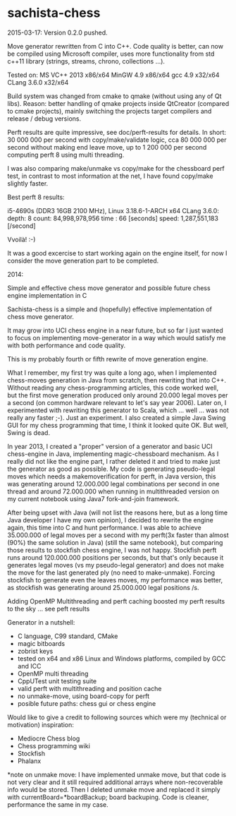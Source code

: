 sachista-chess
==============

2015-03-17: Version 0.2.0 pushed. 

Move generator rewritten from C into C++. Code quality is better, can now be compiled using Microsoft compiler,
uses more functionality from std c++11 library (strings, streams, chrono, collections ...).

Tested on: 
MS VC++ 2013 	x86/x64
MinGW 4.9 	x86/x64
gcc 4.9 	x32/x64
CLang 3.6.0 	x32/x64


Build system was changed from cmake to qmake (without using any of Qt libs). Reason: better handling of qmake projects inside
QtCreator (compared to cmake projects), mainly switching the projects target compilers and release / debug versions.

Perft results are quite impressive, see doc/perft-results for details.
In short: 30 000 000 per second with copy/make/validate logic, cca 80 000 000 per second without making end leave move,
up to 1 200 000 per second computing perft 8 using multi threading.

I was also comparing make/unmake vs copy/make for the chessboard perf test, in contrast to most information at the net,
I have found copy/make slightly faster.

Best perft 8 results:

i5-4690s (DDR3 16GB 2100 MHz), Linux 3.18.6-1-ARCH x64 CLang 3.6.0:
   depth: 8
   count: 84,998,978,956
   time : 66 [seconds]
   speed: 1,287,551,183 [/second]

Vvoilà! :-)

It was a good excercise to start working again on the engine itself, for now I consider the move generation part to be completed.


2014: 

Simple and effective chess move generator and possible future chess engine implementation in C

Sachista-chess is a simple and (hopefully) effective implementation of chess move generator.

It may grow into UCI chess engine in a near future, but so far I just wanted to focus 
on implementing move-generator in a way which would satisfy me with both performance and code quality.

This is my probably fourth or fifth rewrite of move generation engine.

What I remember, my first try was quite a long ago, when I implemented chess-moves generation in Java from scratch, 
then rewriting that into C++. Without reading any chess-programming articles, this code worked well, 
but the first move generation produced only around 20.000 legal moves per a second 
(on common hardware relevant to let's say year 2006). 
Later on, I experimented with rewriting this generator to Scala, which ... well ... was not really any faster ;-). 
Just an experiment. I also created a simple Java Swing GUI for my chess programming that time, 
I think it looked quite OK. But well, Swing is dead.

In year 2013, I created a "proper" version of a generator and basic UCI chess-engine in Java, 
implementing magic-chessboard mechanism. As I really did not like the engine part, 
I rather deleted it and tried to make just the generator as good as possible. 
My code is generating pseudo-legal moves which needs a makemoverification for perft, in Java version, 
this was generating around 12.000.000 legal combinations per second in one thread and around 72.000.000 
when running in multithreaded version on my current notebook using Java7 fork-and-join framework.

After being upset with Java (will not list the reasons here, but as a long time Java developer 
I have my own opinion), I decided to rewrite the engine again, this time into C and hunt performance. 
I was able to achieve 35.000.000 of legal moves per a second with my perft(3x faster than almost (90%) the same 
solution in Java) (still the same notebook), but comparing those results to stockfish chess engine, I was not happy. 
Stockfish perft runs around 120.000.000 positions per seconds, but that's only because it generates legal moves 
(vs my pseudo-legal generator) and does not make the move for the last generated ply (no need to make-unmake).
Forcing stockfish to generate even the leaves moves, my performance was better, as stockfish was generating around 
25.000.000 legal positions /s.

Adding OpenMP Multithreading and perft caching boosted my perft results to the sky ... see peft results

Generator in a nutshell:

- C language, C99 standard, CMake
- magic bitboards
- zobrist keys
- tested on x64 and x86 Linux and Windows platforms, compiled by GCC and ICC
- OpenMP multi threading
- CppUTest unit testing suite
- valid perft with multithreading and position cache
- no unmake-move, using board-copy for perft
- posible future paths: chess gui or chess engine


Would like to give a credit to following sources which were my (technical or motivation) inspiration:

- Mediocre Chess blog
- Chess programming wiki
- Stockfish
- Phalanx

*note on unmake move: I have implemented unmake move, but that code is not very clear and it still required 
additional arrays where non-recoverable info would be stored. 
Then I deleted unmake move and replaced it simply with currentBoard=*boardBackup; board backuping. 
Code is cleaner, performance the same in my case.
